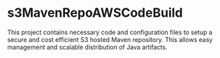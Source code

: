 # s3MavenRepoAWSCodeBuild
This project contains necessary code and configuration files to setup a secure and cost efficient S3 hosted Maven repository. This allows easy management and scalable distribution of Java artifacts.
